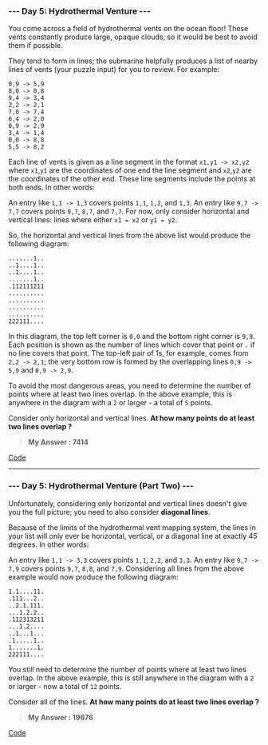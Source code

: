 
### **--- Day 5: Hydrothermal Venture ---**

You come across a field of hydrothermal vents on the ocean floor! These vents constantly produce large, opaque clouds, so it would be best to avoid them if possible.

They tend to form in lines; the submarine helpfully produces a list of nearby lines of vents (your puzzle input) for you to review. For example:
```
0,9 -> 5,9
8,0 -> 0,8
9,4 -> 3,4
2,2 -> 2,1
7,0 -> 7,4
6,4 -> 2,0
0,9 -> 2,9
3,4 -> 1,4
0,0 -> 8,8
5,5 -> 8,2
```
Each line of vents is given as a line segment in the format ```x1,y1 -> x2,y2``` where ```x1```,```y1``` are the coordinates of one end the line segment and ```x2```,```y2``` are the coordinates of the other end. These line segments include the points at both ends. In other words:

An entry like ```1,1 -> 1,3``` covers points ```1,1```, ```1,2```, and ```1,3```.
An entry like ```9,7 -> 7,7``` covers points ```9,7```, ```8,7```, and ```7,7```.
For now, only consider horizontal and vertical lines: lines where either ```x1 = x2``` or ```y1 = y2```.

So, the horizontal and vertical lines from the above list would produce the following diagram:
```
.......1..
..1....1..
..1....1..
.......1..
.112111211
..........
..........
..........
..........
222111....
```
In this diagram, the top left corner is ```0,0``` and the bottom right corner is ```9,9```. Each position is shown as the number of lines which cover that point or ```.``` if no line covers that point. The top-left pair of 1s, for example, comes from ```2,2 -> 2,1```; the very bottom row is formed by the overlapping lines ```0,9 -> 5,9``` and ```0,9 -> 2,9```.

To avoid the most dangerous areas, you need to determine the number of points where at least two lines overlap. In the above example, this is anywhere in the diagram with a ```2``` or larger - a total of ```5``` points.

Consider only horizontal and vertical lines. **At how many points do at least two lines overlap ?**

> **My Answer : 7414**

[Code]()
 
------
 
### **--- Day 5: Hydrothermal Venture (Part Two) ---**

Unfortunately, considering only horizontal and vertical lines doesn't give you the full picture; you need to also consider **diagonal lines**.

Because of the limits of the hydrothermal vent mapping system, the lines in your list will only ever be horizontal, vertical, or a diagonal line at exactly 45 degrees. In other words:

An entry like ```1,1 -> 3,3``` covers points ```1,1```, ```2,2```, and ```3,3```.
An entry like ```9,7 -> 7,9``` covers points ```9,7```, ```8,8```, and ```7,9```.
Considering all lines from the above example would now produce the following diagram:
```
1.1....11.
.111...2..
..2.1.111.
...1.2.2..
.112313211
...1.2....
..1...1...
.1.....1..
1.......1.
222111....
```
You still need to determine the number of points where at least two lines overlap. In the above example, this is still anywhere in the diagram with a ```2``` or larger - now a total of ```12``` points.

Consider all of the lines. **At how many points do at least two lines overlap ?**

> **My Answer : 19676**

[Code]()

